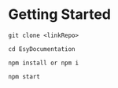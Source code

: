 # Getting Started

```
git clone <linkRepo>
```

```
cd EsyDocumentation
```

```
npm install or npm i
```

```
npm start
```

